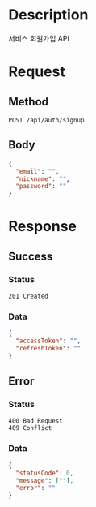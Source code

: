 # Description

서비스 회원가입 API

# Request

## Method

```
POST /api/auth/signup
```

## Body

```json
{
  "email": "",
  "nickname": "",
  "password": ""
}
```

# Response

## Success

### Status

```
201 Created
```

### Data

```json
{
  "accessToken": "",
  "refreshToken": ""
}
```

## Error

### Status

```
400 Bad Request
409 Conflict
```

### Data

```json
{
  "statusCode": 0,
  "message": [""],
  "error": ""
}
```
